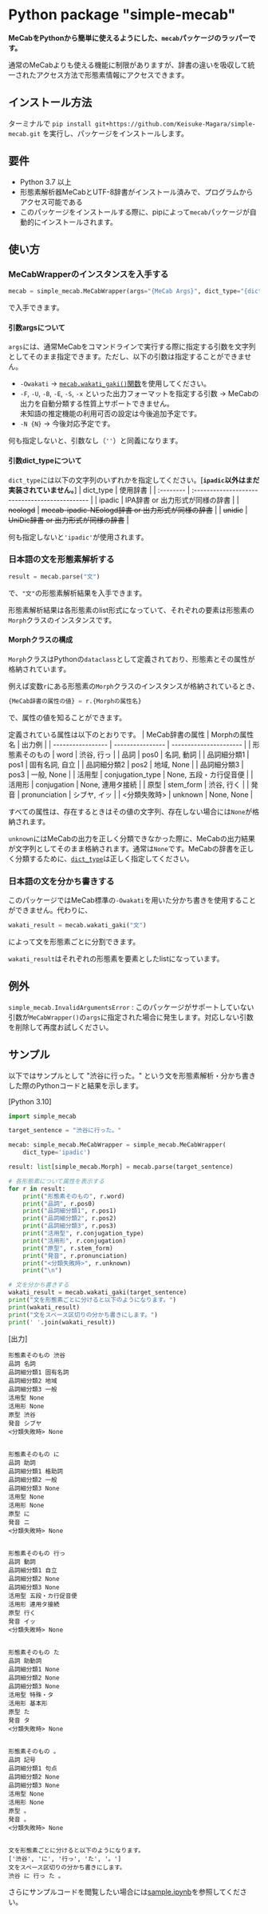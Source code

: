 # Python package "simple-mecab"

**MeCabをPythonから簡単に使えるようにした、`mecab`パッケージのラッパーです。**

通常のMeCabよりも使える機能に制限がありますが、辞書の違いを吸収して統一されたアクセス方法で形態素情報にアクセスできます。

## インストール方法

ターミナルで `pip install git+https://github.com/Keisuke-Magara/simple-mecab.git` を実行し、パッケージをインストールします。

## 要件
- Python 3.7 以上
- 形態素解析器MeCabとUTF-8辞書がインストール済みで、プログラムからアクセス可能である
- このパッケージをインストールする際に、pipによって`mecab`パッケージが自動的にインストールされます。

## 使い方

### MeCabWrapperのインスタンスを入手する
```python
mecab = simple_mecab.MeCabWrapper(args="{MeCab Args}", dict_type="{dict_type_literal})
```
で入手できます。

#### 引数argsについて
`args`には、通常MeCabをコマンドラインで実行する際に指定する引数を文字列としてそのまま指定できます。ただし、以下の引数は指定することができません。
- `-Owakati` → [`mecab.wakati_gaki()`関数](#日本語の文を分かち書きする)を使用してください。
- `-F`, `-U`, `-B`, `-E`, `-S`, `-x` といった出力フォーマットを指定する引数 → MeCabの出力を自動分類する性質上サポートできません。  
  未知語の推定機能の利用可否の設定は今後追加予定です。
- `-N {N}` → 今後対応予定です。

何も指定しないと、引数なし（`''`）と同義になります。


#### 引数dict_typeについて
`dict_type`には以下の文字列のいずれかを指定してください。[**`ipadic`以外はまだ実装されていません。**]
| dict_type | 使用辞書                                        | 
| :-------- | :--------------------------------------------- | 
| ipadic    | IPA辞書 or 出力形式が同様の辞書                  | 
| ~~neologd~~   | ~~mecab-ipadic-NEologd辞書 or 出力形式が同様の辞書~~ | 
| ~~unidic~~    | ~~UniDic辞書 or 出力形式が同様の辞書~~               | 

何も指定しないと`'ipadic'`が使用されます。


### 日本語の文を形態素解析する
```python
result = mecab.parse("文")
```
で、`"文"`の形態素解析結果を入手できます。

形態素解析結果は各形態素のlist形式になっていて、それぞれの要素は形態素の`Morph`クラスのインスタンスです。

#### Morphクラスの構成
`Morph`クラスはPythonの`dataclass`として定義されており、形態素とその属性が格納されています。

例えば変数`r`にある形態素の`Morph`クラスのインスタンスが格納されているとき、
```python
{MeCab辞書の属性の値} = r.{Morphの属性名}
```
で、属性の値を知ることができます。

定義されている属性は以下のとおりです。
| MeCab辞書の属性 | Morphの属性名    | 出力例                 | 
| ----------------- | ---------------- | ---------------------- | 
| 形態素そのもの    | word             | 渋谷, 行っ             | 
| 品詞              | pos0             | 名詞, 動詞             | 
| 品詞細分類1       | pos1             | 固有名詞, 自立         | 
| 品詞細分類2       | pos2             | 地域, None             | 
| 品詞細分類3       | pos3             | 一般, None             | 
| 活用型            | conjugation_type | None, 五段・カ行促音便 | 
| 活用形            | conjugation      | None, 連用タ接続       | 
| 原型              | stem_form        | 渋谷, 行く             | 
| 発音              | pronunciation    | シブヤ, イッ           | 
| <分類失敗時>      | unknown          | None, None             | 

すべての属性は、存在するときはその値の文字列、存在しない場合には`None`が格納されます。

`unknown`にはMeCabの出力を正しく分類できなかった際に、MeCabの出力結果が文字列としてそのまま格納されます。通常は`None`です。MeCabの辞書を正しく分類するために、[`dict_type`](#引数dict_typeについて)は正しく指定してください。


### 日本語の文を分かち書きする
このパッケージではMeCab標準の`-Owakati`を用いた分かち書きを使用することができません。代わりに、
```python
wakati_result = mecab.wakati_gaki("文")
```
によって文を形態素ごとに分割できます。

`wakati_result`はそれぞれの形態素を要素としたlistになっています。


## 例外
`simple_mecab.InvalidArgumentsError` : このパッケージがサポートしていない引数が`MeCabWrapper()`の`args`に指定された場合に発生します。対応しない引数を削除して再度お試しください。

## サンプル
以下ではサンプルとして "渋谷に行った。" という文を形態素解析・分かち書きした際のPythonコードと結果を示します。

[Python 3.10]
```python
import simple_mecab

target_sentence = "渋谷に行った。"

mecab: simple_mecab.MeCabWrapper = simple_mecab.MeCabWrapper(
    dict_type='ipadic')

result: list[simple_mecab.Morph] = mecab.parse(target_sentence)

# 各形態素について属性を表示する
for r in result:
    print("形態素そのもの", r.word)
    print("品詞", r.pos0)
    print("品詞細分類1", r.pos1)
    print("品詞細分類2", r.pos2)
    print("品詞細分類3", r.pos3)
    print("活用型", r.conjugation_type)
    print("活用形", r.conjugation)
    print("原型", r.stem_form)
    print("発音", r.pronunciation)
    print("<分類失敗時>", r.unknown)
    print("\n")

# 文を分かち書きする
wakati_result = mecab.wakati_gaki(target_sentence)
print("文を形態素ごとに分けると以下のようになります。")
print(wakati_result)
print("文をスペース区切りの分かち書きにします。")
print(' '.join(wakati_result))

```

[出力]
```
形態素そのもの 渋谷
品詞 名詞
品詞細分類1 固有名詞
品詞細分類2 地域
品詞細分類3 一般
活用型 None
活用形 None
原型 渋谷
発音 シブヤ
<分類失敗時> None


形態素そのもの に
品詞 助詞
品詞細分類1 格助詞
品詞細分類2 一般
品詞細分類3 None
活用型 None
活用形 None
原型 に
発音 ニ
<分類失敗時> None


形態素そのもの 行っ
品詞 動詞
品詞細分類1 自立
品詞細分類2 None
品詞細分類3 None
活用型 五段・カ行促音便
活用形 連用タ接続
原型 行く
発音 イッ
<分類失敗時> None


形態素そのもの た
品詞 助動詞
品詞細分類1 None
品詞細分類2 None
品詞細分類3 None
活用型 特殊・タ
活用形 基本形
原型 た
発音 タ
<分類失敗時> None


形態素そのもの 。
品詞 記号
品詞細分類1 句点
品詞細分類2 None
品詞細分類3 None
活用型 None
活用形 None
原型 。
発音 。
<分類失敗時> None


文を形態素ごとに分けると以下のようになります。
['渋谷', 'に', '行っ', 'た', '。']
文をスペース区切りの分かち書きにします。
渋谷 に 行っ た 。
```

さらにサンプルコードを閲覧したい場合には[sample.ipynb](sample.ipynb)を参照してください。
